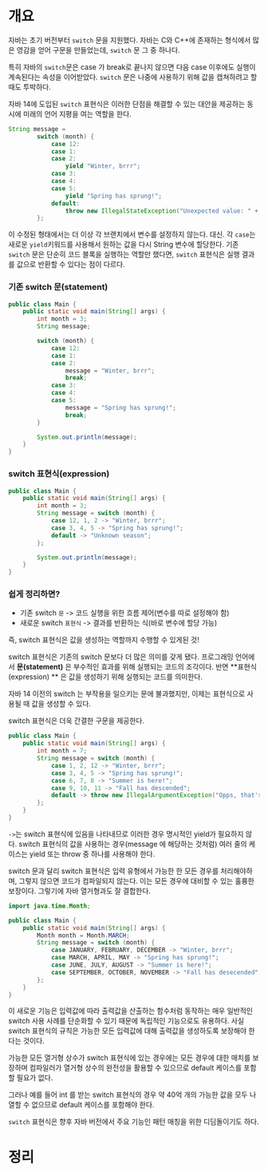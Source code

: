 <!-- Date: 2025-01-30 -->
<!-- Update Date: 2025-01-30 -->
<!-- File ID: a07aa77f-465e-4ecd-aa51-c08e958d49f1 -->
<!-- Author: Seoyeon Jang -->

# 개요

자바는 초기 버전부터 `switch` 문을 지원했다. 자바는 C와 C++에 존재하는 형식에서 많은 영감을 얻어 구문을 만들었는데, `switch` 문 그 중 하나다.

특히 자바의 `switch`문은 case 가 break로 끝나지 않으면 다음 case 이후에도 실행이 계속된다는 속성을 이어받았다. `switch` 문은 나중에 사용하기 위해 값을 캡쳐하려고 할 때도 투박하다.

자바 14에 도입된 `switch` 표현식은 이러한 단점을 해결할 수 있는 대안을 제공하는 동시에 미래의 언어 지평을 여는 역할을 한다.

```java
String message =
        switch (month) {
            case 12:
            case 1:
            case 2:
                yield "Winter, brrr";
            case 3:
            case 4:
            case 5:
                yield "Spring has sprung!";
            default:
                throw new IllegalStateException("Unexpected value: " + month);
        };
```

이 수정된 형태에서는 더 이상 각 브랜치에서 변수를 설정하지 않는다. 대신. 각 `case`는 새로운 `yield`키워드를 사용해서 원하는 값을 다시 String 변수에 할당한다. 기존 `switch` 문은 단순히
코드 블록을 실행하는 역할만 했다면, `switch` 표현식은 실행 결과를 값으로 반환할 수 있다는 점이 다르다.

### 기존 switch 문(statement)

```java
public class Main {
    public static void main(String[] args) {
        int month = 3;
        String message;

        switch (month) {
            case 12:
            case 1:
            case 2:
                message = "Winter, brrr";
                break;
            case 3:
            case 4:
            case 5:
                message = "Spring has sprung!";
                break;
        }

        System.out.println(message);
    }
}
```

### switch 표현식(expression)

```java
public class Main {
    public static void main(String[] args) {
        int month = 3;
        String message = switch (month) {
            case 12, 1, 2 -> "Winter, brrr";
            case 3, 4, 5 -> "Spring has sprung!";
            default -> "Unknown season";
        };

        System.out.println(message);
    }
}
```

### 쉽게 정리하면?

- 기존 switch `문` -> 코드 실행을 위한 흐름 제어(변수를 따로 설정해야 함)
- 새로운 switch `표현식` -> 결과를 반환하는 식(바로 변수에 할당 가능)

즉, switch 표현식은 값을 생성하는 역할까지 수행할 수 있게된 것!

switch 표현식은 기존의 switch 문보다 더 많은 의미를 갖게 됐다. 프로그래밍 언어에서 **문(statement)** 은 부수적인 효과를 위해 실행되는 코드의 조각이다. 반면 **표현식(expression)
** 은 값을 생성하기 위해 실행되는 코드를 의미한다.

자바 14 이전의 switch 는 부작용을 일으키는 문에 불과했지만, 이제는 표현식으로 사용될 때 값을 생성할 수 있다.

switch 표현식은 더욱 간결한 구문을 제공한다.

```java
public class Main {
    public static void main(String[] args) {
        int month = 7;
        String message = switch (month) {
            case 1, 2, 12 -> "Winter, brrr";
            case 3, 4, 5 -> "Spring has sprung!";
            case 6, 7, 8 -> "Summer is here!";
            case 9, 10, 11 -> "Fall has descended";
            default -> throw new IllegalArgumentException("Opps, that's not a month");
        };
    }
}
```

`->`는 switch 표현식에 있음을 나타내므로 이러한 경우 명시적인 yield가 필요하지 않다. switch 표현식의 값을 사용하는 경우(message 에 해당하는 것처럼) 여러 줄의 케이스는 yield 또는
throw 중 하나를 사용해야 한다.

switch 문과 달리 switch 표현식은 입력 유형에서 가능한 한 모든 경우를 처리해야하며, 그렇지 않으면 코드가 컴파일되지 않는다. 이는 모든 경우에 대비할 수 있는 훌륭한 보장이다. 그렇기에 자바 열거형과도
잘 결합한다.

```java
import java.time.Month;

public class Main {
    public static void main(String[] args) {
        Month month = Month.MARCH;
        String message = switch (month) {
            case JANUARY, FEBRUARY, DECEMBER -> "Winter, brrr";
            case MARCH, APRIL, MAY -> "Spring has sprung!";
            case JUNE, JULY, AUGUST -> "Summer is here!";
            case SEPTEMBER, OCTOBER, NOVEMBER -> "Fall has desecended";
        };
    }
}
```

이 새로운 기능은 입력값에 따라 출력값을 산출하는 함수처럼 동작하는 매우 일반적인 switch 사용 사례를 단순화할 수 있기 때문에 독립적인 기능으로도 유용하다. 사실 switch 표현식의 규칙은 가능한 모든 입력값에 대해 출력값을 생성하도록 보장해야 한다는 것이다.

가능한 모든 열거형 상수가 switch 표현식에 있는 경우에는 모든 경우에 대한 매치를 보장하며 컴파일러가 열거형 상수의 완전성을 활용할 수 있으므로 default 케이스를 포함할 필요가 없다.

그러나 예를 들어 int 를 받는 switch 표현식의 경우 약 40억 개의 가능한 값을 모두 나열할 수 없으므로 default 케이스를 포함해야 한다.

`switch` 표현식은 향후 자바 버전에서 주요 기능인 패턴 매칭을 위한 디딤돌이기도 하다.
# 정리


